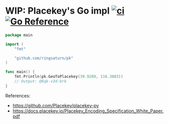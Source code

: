 # WIP: Placekey's Go impl [![ci](https://github.com/ringsaturn/pk/actions/workflows/ci.yml/badge.svg)](https://github.com/ringsaturn/pk/actions/workflows/ci.yml) [![Go Reference](https://pkg.go.dev/badge/github.com/ringsaturn/pk.svg)](https://pkg.go.dev/github.com/ringsaturn/pk)

```go
package main

import (
	"fmt"

	"github.com/ringsaturn/pk"
)

func main() {
	fmt.Println(pk.GeoToPlacekey(39.9289, 116.3883))
	// Output: @6qk-v3d-brk
}
```

References:

- <https://github.com/Placekey/placekey-py>
- <https://docs.placekey.io/Placekey_Encoding_Specification_White_Paper.pdf>
